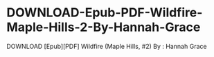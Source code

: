 # DOWNLOAD-Epub-PDF-Wildfire-Maple-Hills-2-By-Hannah-Grace
DOWNLOAD [Epub][PDF] Wildfire (Maple Hills, #2) By : Hannah  Grace
